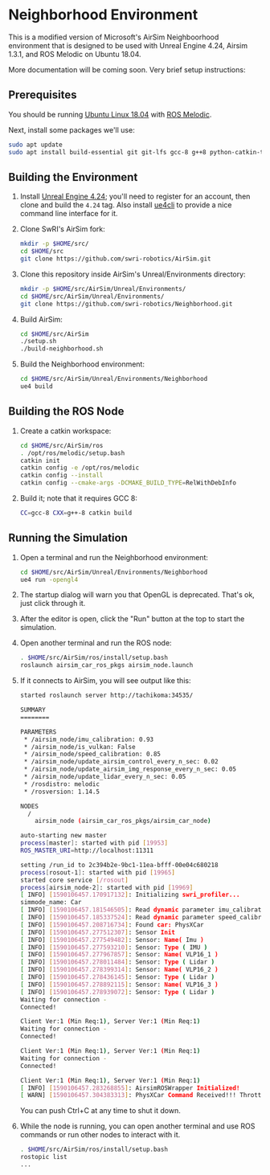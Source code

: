Neighborhood Environment
========================

This is a modified version of Microsoft's AirSim Neighboorhood environment
that is designed to be used with Unreal Engine 4.24, Airsim 1.3.1, and
ROS Melodic on Ubuntu 18.04.

More documentation will be coming soon.  Very brief setup instructions:

Prerequisites
-------------

You should be running [Ubuntu Linux 18.04](https://releases.ubuntu.com/18.04.4/)
with [ROS Melodic](http://wiki.ros.org/melodic/Installation/Ubuntu).

Next, install some packages we'll use:

```bash
sudo apt update
sudo apt install build-essential git git-lfs gcc-8 g++8 python-catkin-tools
```

Building the Environment
------------------------

1. Install [Unreal Engine 4.24](https://www.unrealengine.com/); you'll need to
   register for an account, then clone and build the `4.24` tag.
   Also install [ue4cli](https://github.com/adamrehn/ue4cli)
   to provide a nice command line interface for it.

2. Clone SwRI's AirSim fork:
   ```bash
   mkdir -p $HOME/src/
   cd $HOME/src
   git clone https://github.com/swri-robotics/AirSim.git
   ```

3. Clone this repository inside AirSim's Unreal/Environments directory:
   ```bash
   mkdir -p $HOME/src/AirSim/Unreal/Environments/
   cd $HOME/src/AirSim/Unreal/Environments/
   git clone https://github.com/swri-robotics/Neighborhood.git
   ```

4. Build AirSim:
   ```bash
   cd $HOME/src/AirSim
   ./setup.sh
   ./build-neighborhood.sh
   ```

5. Build the Neighborhood environment:
   ```bash
   cd $HOME/src/AirSim/Unreal/Environments/Neighborhood
   ue4 build
   ```

Building the ROS Node
---------------------

1. Create a catkin workspace:
   ```bash
   cd $HOME/src/AirSim/ros
   . /opt/ros/melodic/setup.bash
   catkin init
   catkin config -e /opt/ros/melodic
   catkin config --install
   catkin config --cmake-args -DCMAKE_BUILD_TYPE=RelWithDebInfo
   ```

2. Build it; note that it requires GCC 8:
   ```bash
   CC=gcc-8 CXX=g++-8 catkin build
   ```

Running the Simulation
----------------------

1. Open a terminal and run the Neighborhood environment:
   ```bash
   cd $HOME/src/AirSim/Unreal/Environments/Neighborhood
   ue4 run -opengl4
   ```

2. The startup dialog will warn you that OpenGL is deprecated.  That's
   ok, just click through it.

3. After the editor is open, click the "Run" button at the top to start
   the simulation.

4. Open another terminal and run the ROS node:
   ```bash
   . $HOME/src/AirSim/ros/install/setup.bash
   roslaunch airsim_car_ros_pkgs airsim_node.launch
   ```

4. If it connects to AirSim, you will see output like this:
   ```bash
   started roslaunch server http://tachikoma:34535/
   
   SUMMARY
   ========
   
   PARAMETERS
    * /airsim_node/imu_calibration: 0.93
    * /airsim_node/is_vulkan: False
    * /airsim_node/speed_calibration: 0.85
    * /airsim_node/update_airsim_control_every_n_sec: 0.02
    * /airsim_node/update_airsim_img_response_every_n_sec: 0.05
    * /airsim_node/update_lidar_every_n_sec: 0.05
    * /rosdistro: melodic
    * /rosversion: 1.14.5
   
   NODES
     /
       airsim_node (airsim_car_ros_pkgs/airsim_car_node)
   
   auto-starting new master
   process[master]: started with pid [19953]
   ROS_MASTER_URI=http://localhost:11311
   
   setting /run_id to 2c394b2e-9bc1-11ea-bfff-00e04c680218
   process[rosout-1]: started with pid [19965]
   started core service [/rosout]
   process[airsim_node-2]: started with pid [19969]
   [ INFO] [1590106457.170917132]: Initializing swri_profiler...
   simmode_name: Car
   [ INFO] [1590106457.181546505]: Read dynamic parameter imu_calibration = 0.930000
   [ INFO] [1590106457.185337524]: Read dynamic parameter speed_calibration = 0.850000
   [ INFO] [1590106457.208716734]: Found car: PhysXCar
   [ INFO] [1590106457.277512307]: Sensor Init
   [ INFO] [1590106457.277549482]: Sensor: Name( Imu )
   [ INFO] [1590106457.277593210]: Sensor: Type ( IMU )
   [ INFO] [1590106457.277967857]: Sensor: Name( VLP16_1 )
   [ INFO] [1590106457.278011484]: Sensor: Type ( Lidar )
   [ INFO] [1590106457.278399314]: Sensor: Name( VLP16_2 )
   [ INFO] [1590106457.278436145]: Sensor: Type ( Lidar )
   [ INFO] [1590106457.278892115]: Sensor: Name( VLP16_3 )
   [ INFO] [1590106457.278939072]: Sensor: Type ( Lidar )
   Waiting for connection -
   Connected!
   
   Client Ver:1 (Min Req:1), Server Ver:1 (Min Req:1)
   Waiting for connection -
   Connected!
   
   Client Ver:1 (Min Req:1), Server Ver:1 (Min Req:1)
   Waiting for connection -
   Connected!
   
   Client Ver:1 (Min Req:1), Server Ver:1 (Min Req:1)
   [ INFO] [1590106457.283268855]: AirsimROSWrapper Initialized!
   [ WARN] [1590106457.304383313]: PhysXCar Command Received!!! Throttle cmd = 0.000000
   ```

   You can push Ctrl+C at any time to shut it down.

5. While the node is running, you can open another terminal and use ROS 
   commands or run other nodes to interact with it.

   ```bash
   . $HOME/src/AirSim/ros/install/setup.bash
   rostopic list
   ...
   ```

